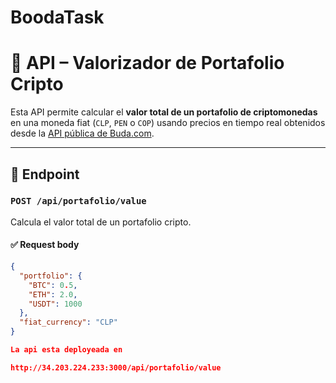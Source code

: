 # BoodaTask

# 📄 API – Valorizador de Portafolio Cripto

Esta API permite calcular el **valor total de un portafolio de criptomonedas** en una moneda fiat (`CLP`, `PEN` o `COP`) usando precios en tiempo real obtenidos desde la [API pública de Buda.com](https://api.buda.com/#rest-api-llamadas-publicas).

---

## 📌 Endpoint

### `POST /api/portafolio/value`

Calcula el valor total de un portafolio cripto.

#### ✅ Request body
```json
{
  "portfolio": {
    "BTC": 0.5,
    "ETH": 2.0,
    "USDT": 1000
  },
  "fiat_currency": "CLP"
}

La api esta deployeada en

http://34.203.224.233:3000/api/portafolio/value